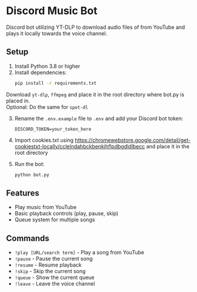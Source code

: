 # Discord Music Bot

Discord bot utilizing YT-DLP to download audio files of from YouTube and plays it locally  towards the voice channel.
## Setup
1. Install Python 3.8 or higher
2. Install dependencies:
   ```bash
   pip install -r requirements.txt
   ```
Download `yt-dlp`, `ffmpeg`  and place it in the root directory where bot.py is placed in. <br> 
Optional: Do the same for `spot-dl`

3. Rename the `.env.example` file to `.env` and add your Discord bot token:
   ```
   DISCORD_TOKEN=your_token_here
   ```
4. Import cookies.txt using https://chromewebstore.google.com/detail/get-cookiestxt-locally/cclelndahbckbenkjhflpdbgdldlbecc and place it in the root directory

5. Run the bot:
   ```bash
   python bot.py
   ```

## Features
- Play music from YouTube
- Basic playback controls (play, pause, skip)
- Queue system for multiple songs

## Commands
- `!play [URL/search term]` - Play a song from YouTube
- `!pause` - Pause the current song
- `!resume` - Resume playback
- `!skip` - Skip the current song
- `!queue` - Show the current queue
- `!leave` - Leave the voice channel
